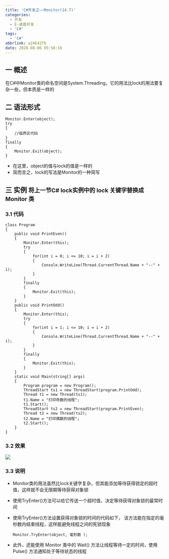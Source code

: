 ```yaml
---
title: 'C#开发之——Monitor(14.7)'
categories:
  - 开发
  - E-桌面开发
  - 'C#'
tags:
  - 'C#'
abbrlink: a24642fb
date: 2020-08-06 05:58:16
---
```

## 一 概述

在C#中Monitor类的命名空间是System.Threading，它的用法比lock的用法要复杂一些，但本质是一样的

<!--more-->

## 二 语法形式

```
Monitor.Enter(object);
try
{
    //临界区代码
}
finally
{
    Monitor.Exit(object);
}
```

* 在这里，object的值与lock的值是一样的
* 简而言之，lock的写法是Monitor的一种简写

## 三  实例 <font size=4> 将上一节C# lock实例中的 lock 关键字替换成 Monitor 类 </font>

### 3.1 代码

```
class Program
{
    public void PrintEven()
    {
        Monitor.Enter(this);
        try
        {
            for(int i = 0; i <= 10; i = i + 2)
            {
                Console.WriteLine(Thread.CurrentThread.Name + "--" + i);
            }
        }
        finally
        {
            Monitor.Exit(this);
        }
    }
    public void PrintOdd()
    {
        Monitor.Enter(this);
        try
        {
            for(int i = 1; i <= 10; i = i + 2)
            {
                Console.WriteLine(Thread.CurrentThread.Name + "--" + i);
            }
        }
        finally
        {
            Monitor.Exit(this);
        }
    }
    static void Main(string[] args)
    {
        Program program = new Program();
        ThreadStart ts1 = new ThreadStart(program.PrintOdd);
        Thread t1 = new Thread(ts1);
        t1.Name = "打印奇数的线程";
        t1.Start();
        ThreadStart ts2 = new ThreadStart(program.PrintEven);
        Thread t2 = new Thread(ts2);
        t2.Name = "打印偶数的线程";
        t2.Start();
    }
}
```

### 3.2 效果

![][1]

### 3.3 说明

* Monitor类的用法虽然比lock关键字复杂，但其能添加等待获得锁定的超时值，这样就不会无限期等待获得对象锁
* 使用TryEnter()方法可以给它传送一个超时值，决定等待获得对象锁的最常时间
* 使用TryEnter()方法设置获得对象锁的时间的代码如下， 该方法能在指定的毫秒数内结束线程，这样能避免线程之间的死锁现象 

  ```
  Monitor.TryEnter(object, 毫秒数 );
  ```

*  此外，还能使用 Monitor 类中的 Wait() 方法让线程等待一定的时间，使用 Pulse() 方法通知处于等待状态的线程 





[1]:https://cdn.jsdelivr.net/gh/PGzxc/CDN/blog-image/csharp-thread-monitor-console.png